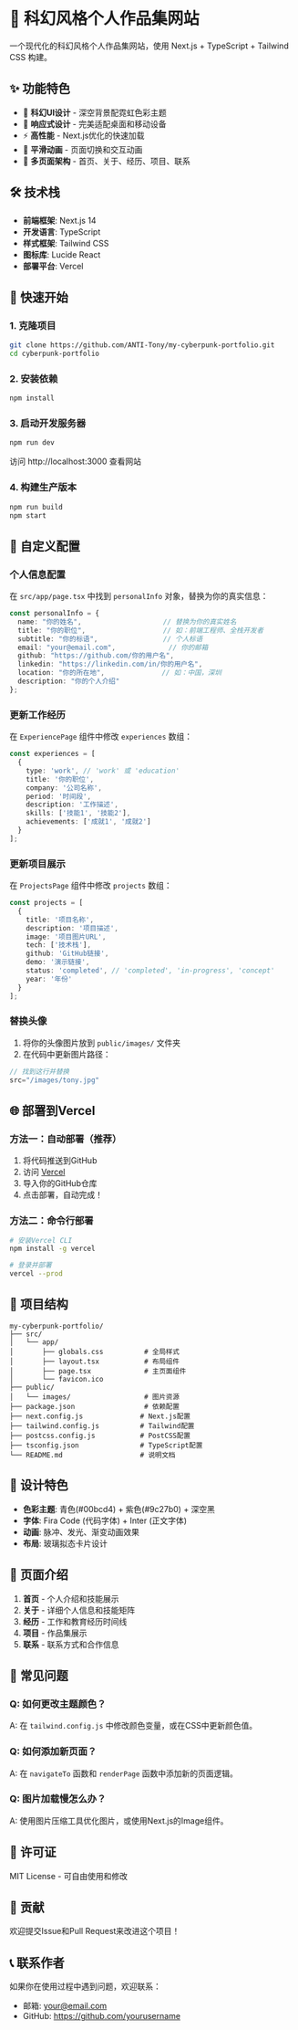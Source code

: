 # 🚀 科幻风格个人作品集网站

一个现代化的科幻风格个人作品集网站，使用 Next.js + TypeScript + Tailwind CSS 构建。

## ✨ 功能特色

- 🎨 **科幻UI设计** - 深空背景配霓虹色彩主题
- 📱 **响应式设计** - 完美适配桌面和移动设备
- ⚡ **高性能** - Next.js优化的快速加载
- 🔄 **平滑动画** - 页面切换和交互动画
- 🎯 **多页面架构** - 首页、关于、经历、项目、联系

## 🛠 技术栈

- **前端框架**: Next.js 14
- **开发语言**: TypeScript
- **样式框架**: Tailwind CSS
- **图标库**: Lucide React
- **部署平台**: Vercel

## 🚀 快速开始

### 1. 克隆项目
```bash
git clone https://github.com/ANTI-Tony/my-cyberpunk-portfolio.git
cd cyberpunk-portfolio
```

### 2. 安装依赖
```bash
npm install
```

### 3. 启动开发服务器
```bash
npm run dev
```

访问 http://localhost:3000 查看网站

### 4. 构建生产版本
```bash
npm run build
npm start
```

## 📝 自定义配置

### 个人信息配置

在 `src/app/page.tsx` 中找到 `personalInfo` 对象，替换为你的真实信息：

```typescript
const personalInfo = {
  name: "你的姓名",                    // 替换为你的真实姓名
  title: "你的职位",                   // 如：前端工程师、全栈开发者
  subtitle: "你的标语",                // 个人标语
  email: "your@email.com",             // 你的邮箱
  github: "https://github.com/你的用户名",
  linkedin: "https://linkedin.com/in/你的用户名",
  location: "你的所在地",              // 如：中国，深圳
  description: "你的个人介绍"
};
```

### 更新工作经历

在 `ExperiencePage` 组件中修改 `experiences` 数组：

```typescript
const experiences = [
  {
    type: 'work', // 'work' 或 'education'
    title: '你的职位',
    company: '公司名称',
    period: '时间段',
    description: '工作描述',
    skills: ['技能1', '技能2'],
    achievements: ['成就1', '成就2']
  }
];
```

### 更新项目展示

在 `ProjectsPage` 组件中修改 `projects` 数组：

```typescript
const projects = [
  {
    title: '项目名称',
    description: '项目描述',
    image: '项目图片URL',
    tech: ['技术栈'],
    github: 'GitHub链接',
    demo: '演示链接',
    status: 'completed', // 'completed', 'in-progress', 'concept'
    year: '年份'
  }
];
```

### 替换头像

1. 将你的头像图片放到 `public/images/` 文件夹
2. 在代码中更新图片路径：

```typescript
// 找到这行并替换
src="/images/tony.jpg"
```

## 🌐 部署到Vercel

### 方法一：自动部署（推荐）

1. 将代码推送到GitHub
2. 访问 [Vercel](https://vercel.com)
3. 导入你的GitHub仓库
4. 点击部署，自动完成！

### 方法二：命令行部署

```bash
# 安装Vercel CLI
npm install -g vercel

# 登录并部署
vercel --prod
```

## 📂 项目结构

```
my-cyberpunk-portfolio/
├── src/
│   └── app/
│       ├── globals.css          # 全局样式
│       ├── layout.tsx           # 布局组件
│       ├── page.tsx             # 主页面组件
│       └── favicon.ico
├── public/
│   └── images/                  # 图片资源
├── package.json                 # 依赖配置
├── next.config.js              # Next.js配置
├── tailwind.config.js          # Tailwind配置
├── postcss.config.js           # PostCSS配置
├── tsconfig.json               # TypeScript配置
└── README.md                   # 说明文档
```

## 🎨 设计特色

- **色彩主题**: 青色(#00bcd4) + 紫色(#9c27b0) + 深空黑
- **字体**: Fira Code (代码字体) + Inter (正文字体)
- **动画**: 脉冲、发光、渐变动画效果
- **布局**: 玻璃拟态卡片设计

## 📱 页面介绍

1. **首页** - 个人介绍和技能展示
2. **关于** - 详细个人信息和技能矩阵
3. **经历** - 工作和教育经历时间线
4. **项目** - 作品集展示
5. **联系** - 联系方式和合作信息

## 🔧 常见问题

### Q: 如何更改主题颜色？
A: 在 `tailwind.config.js` 中修改颜色变量，或在CSS中更新颜色值。

### Q: 如何添加新页面？
A: 在 `navigateTo` 函数和 `renderPage` 函数中添加新的页面逻辑。

### Q: 图片加载慢怎么办？
A: 使用图片压缩工具优化图片，或使用Next.js的Image组件。

## 📄 许可证

MIT License - 可自由使用和修改

## 🤝 贡献

欢迎提交Issue和Pull Request来改进这个项目！

## 📞 联系作者

如果你在使用过程中遇到问题，欢迎联系：
- 邮箱: your@email.com
- GitHub: https://github.com/yourusername